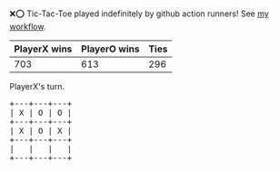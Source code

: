 :x::o: Tic-Tac-Toe played indefinitely by github action runners! See [my workflow](.github/workflows/play.yaml).

|PlayerX wins|PlayerO wins|Ties|
|-|-|-|
|703|613|296|

PlayerX's turn.

<pre>
+---+---+---+
| X | O | O |
+---+---+---+
| X | O | X |
+---+---+---+
|   |   |   |
+---+---+---+
</pre>